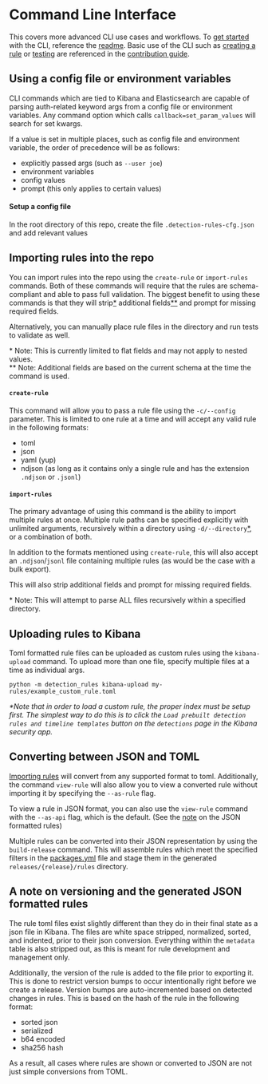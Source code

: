 # Command Line Interface

This covers more advanced CLI use cases and workflows. To [get started](README.md#getting-started) with the CLI, reference 
the [readme](README.md). Basic use of the CLI such as [creating a rule](CONTRIBUTING.md#creating-a-rule-with-the-cli) or 
[testing](CONTRIBUTING.md#testing-a-rule-with-the-cli) are referenced in the [contribution guide](CONTRIBUTING.md).


## Using a config file or environment variables

CLI commands which are tied to Kibana and Elasticsearch are capable of parsing auth-related keyword args from a config 
file or environment variables. Any command option which calls `callback=set_param_values` will search for set kwargs.

If a value is set in multiple places, such as config file and environment variable, the order of precedence will be as 
follows:
* explicitly passed args (such as `--user joe`)
* environment variables
* config values
* prompt (this only applies to certain values)

#### Setup a config file

In the root directory of this repo, create the file `.detection-rules-cfg.json` and add relevant values

## Importing rules into the repo

You can import rules into the repo using the `create-rule` or `import-rules` commands. Both of these commands will 
require that the rules are schema-compliant and able to pass full validation. The biggest benefit to using these 
commands is that they will strip[*](#i18n-note) additional fields[**](#i18n-note-2) and prompt for missing required 
fields. 

Alternatively, you can manually place rule files in the directory and run tests to validate as well.

<a id="i18n-note">\* Note</a>: This is currently limited to flat fields and may not apply to nested values.<br>
<a id="i18n-note-2">\** Note</a>: Additional fields are based on the current schema at the time the command is used.


#### `create-rule`

This command will allow you to pass a rule file using the `-c/--config` parameter. This is limited to one rule at a time
and will accept any valid rule in the following formats:
* toml
* json
* yaml (yup)
* ndjson (as long as it contains only a single rule and has the extension `.ndjson` or `.jsonl`)

#### `import-rules`

The primary advantage of using this command is the ability to import multiple rules at once. Multiple rule paths can be
specified explicitly with unlimited arguments, recursively within a directory using `-d/--directory`[*](#i18n-note), or 
a combination of both.

In addition to the formats mentioned using `create-rule`, this will also accept an `.ndjson`/`jsonl` file 
containing multiple rules (as would be the case with a bulk export).

This will also strip additional fields and prompt for missing required fields.

<a id="i18n-note">\* Note</a>: This will attempt to parse ALL files recursively within a specified directory.


## Uploading rules to Kibana

Toml formatted rule files can be uploaded as custom rules using the `kibana-upload` command. To upload more than one 
file, specify multiple files at a time as individual args.

```console
python -m detection_rules kibana-upload my-rules/example_custom_rule.toml
```

_*Note that in order to load a custom rule, the proper index must be setup first. The simplest way to do this is to click 
the `Load prebuilt detection rules and timeline templates` button on the `detections` page in the Kibana security app._


## Converting between JSON and TOML

[Importing rules](#importing-rules-into-the-repo) will convert from any supported format to toml. Additionally, the 
command `view-rule` will also allow you to view a converted rule without importing it by specifying the `--as-rule` flag.

To view a rule in JSON format, you can also use the `view-rule` command with the `--as-api` flag, which is the default.
(See the [note](#a-note-on-versioning-and-the-generated-json-formatted-rules) on the JSON formatted rules)

Multiple rules can be converted into their JSON representation by using the `build-release` command. This will assemble 
rules which meet the specified filters in the [packages.yml](etc/packages.yml) file and stage them in the generated 
`releases/{release}/rules`
directory.

## A note on versioning and the generated JSON formatted rules

The rule toml files exist slightly different than they do in their final state as a json file in Kibana. The files are
white space stripped, normalized, sorted, and indented, prior to their json conversion. Everything within the `metadata`
table is also stripped out, as this is meant for rule development and management only.

Additionally, the version of the rule is added to the file prior to exporting it. This is done to restrict version bumps
to occur intentionally right before we create a release. Version bumps are auto-incremented based on detected changes in 
rules. This is based on the hash of the rule in the following format:
* sorted json
* serialized
* b64 encoded
* sha256 hash

As a result, all cases where rules are shown or converted to JSON are not just simple conversions from TOML.